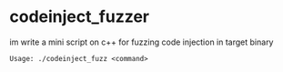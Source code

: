 # codeinject_fuzzer
im write a mini script on c++ for fuzzing code injection in target binary

    Usage: ./codeinject_fuzz <command>
